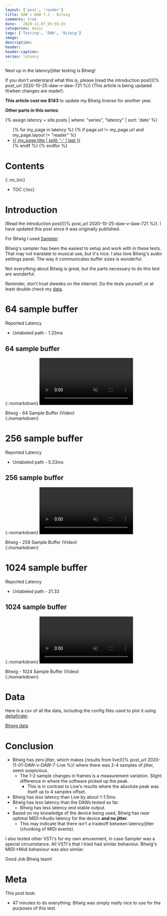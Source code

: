 ```yaml
---
layout: ['post', 'reader']
title: DAW v DAW 7.2 - Bitwig
comments: true
date:   2020-11-07_05:55:25 
categories: music
tags: ['Testing', 'DAW', 'Bitwig']
image:
description:
header:
header-caption:
series: latency
---
```


Next up in the latency/jitter testing is Bitwig!

If you don't understand what this is, please [read the introduction post]({% post_url 2020-10-25-daw-v-daw-721 %}) (This article is being updated if/when changes are made!).

**This article cost me $143** to update my Bitwig license for another year.

**Other parts in this series:**

{% assign latency = site.posts | where: "series", "latency" | sort: 'date' %}
<ul>
{% for my_page in latency %} 
    {% if page.url != my_page.url and my_page.layout != "reader" %}
        <li><a class="page-link" href="{{ my_page.url | prepend: site.baseurl }}">{{ my_page.title | split: '-' | last }}</a></li>
    {% endif %}
{% endfor %}
</ul>

<!--more-->


# Contents
{:.no_toc}
* TOC
{:toc}

# Introduction

[Read the introduction post]({% post_url 2020-10-25-daw-v-daw-721 %}). I have updated this post since it was originally published.

For Bitwig I used [Sampler](https://www.bitwig.com/sampler/).

Bitwig's sampler has been the easiest to setup and work with in these tests. That may not translate to musical use, but it's nice. I also love Bitwig's audio settings panel. The way it communicates buffer sizes is wonderful.

Not everything about Bitwig is great, but the parts necessary to do this test are wonderful.

Reminder, don't trust dweebs on the internet. Do the tests yourself, or at least double check my [data](#data).

# 64 sample buffer

Reported Latency

* Unlabeled path - 1.33ms

## 64 sample buffer

{::nomarkdown}
    <video autoplay loop muted class="gifvid">
        <source src="/assets/DVD72/Bitwig/Bitwig64.mp4" type="video/mp4">
        Your browser does not support the video tag.
    </video>
    <div class="video-caption">Bitwig - 64 Sample Buffer (Video)</div>
{:/nomarkdown}

# 256 sample buffer

Reported Latency

* Unlabeled path - 5.33ms

## 256 sample buffer

{::nomarkdown}
    <video autoplay loop muted class="gifvid">
        <source src="/assets/DVD72/Bitwig/Bitwig256.mp4" type="video/mp4">
        Your browser does not support the video tag.
    </video>
    <div class="video-caption">Bitwig - 256 Sample Buffer (Video)</div>
{:/nomarkdown}


# 1024 sample buffer

Reported Latency

* Unlabeled path - 21.33

## 1024 sample buffer

{::nomarkdown}
    <video autoplay loop muted class="gifvid">
        <source src="/assets/DVD72/Bitwig/Bitwig1024.mp4" type="video/mp4">
        Your browser does not support the video tag.
    </video>
    <div class="video-caption">Bitwig - 1024 Sample Buffer (Video)</div>
{:/nomarkdown}

# Data

Here is a csv of all the data, including the config files used to plot it using [deltafinder](https://github.com/admiralbumblebee/deltafinder).

[Bitwig data](/assets/DVD72/Bitwig/data.zip)

# Conclusion

* Bitwig has zero jitter, which makes [results from live]({% post_url 2020-11-01-DAW-v-DAW-7-Live %}) where there was 2-4 samples of jitter, seem suspicious.
    * The 1-2 sample changes in frames is a measurement variation. Slight difference in where the software picked up the peak.
        * This is in contrast to Live's results where the absolute peak was itself up to 4 samples offset.
* Bitwig has _less_ latency than Live by about 1-1.5ms.
* Bitwig has _less_ latency than the DAWs tested so far.
    * Bitwig has less latency _and_ stable output.
* Based on my knowledge of the device being used, Bitwig has near optimal MIDI->Audio latency for the device **and no jitter**.
    * This may indicate that there isn't a tradeoff between latency/jitter (chunking of MIDI events).

I also tested other VSTi's for my own amusement, in case Sampler was a special circumstance. All VSTi's that I tried had similar behaviour. Bitwig's MIDI->Midi behaviour was also similar.

Good Job Bitwig team!

# Meta

This post took:

* 47 minutes to do everything. Bitwig was simply really nice to use for the purposes of this test. 
